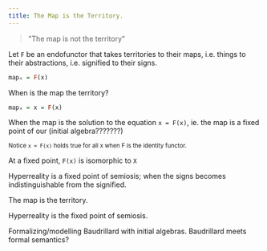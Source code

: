 ```yaml
---
title: The Map is the Territory.
---
```



> "The map is not the territory"

Let `F` be an endofunctor that takes territories to their maps, i.e. things to their abstractions, i.e. signified to their signs.

```haskell
mapₓ = F(x)
```

When is the map the territory?

```haskell
mapₓ = x = F(x)
```

When the map is the solution to the equation `x = F(x)`, ie. the map is a fixed point of our (initial algebra???????)


<sub>Notice `x = F(x)` holds true for all x when F is the identity functor.</sub>

At a fixed point, `F(x)` is isomorphic to `X`

Hyperreality is a fixed point of semiosis; when the signs becomes indistinguishable from the signified.





The map is the territory.

Hyperreality is the fixed point of semiosis.

Formalizing/modelling Baudrillard with initial algebras.
Baudrillard meets formal semantics?

